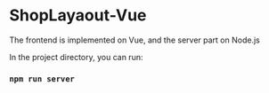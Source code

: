 # ShopLayaout-Vue

The frontend is implemented on Vue, and the server part on Node.js

In the project directory, you can run:

### `npm run server`

